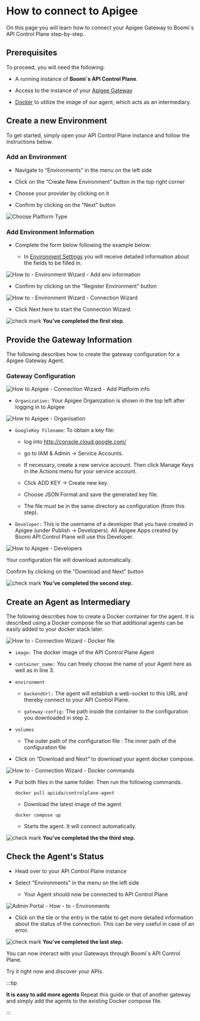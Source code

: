 # How to connect to Apigee

<head>
  <meta name="guidename" content="API Management"/>
  <meta name="context" content="GUID-3467a0c6-fe5e-4460-ab02-0e542583b93a"/>
</head>

On this page you will learn how to connect your Apigee Gateway to Boomi´s API Control Plane step-by-step.

## Prerequisites

To proceed, you will need the following:

- A running instance of **Boomi´s API Control Plane**. 

- Access to the instance of your [Apigee Gateway](https://cloud.google.com/apigee)

- [Docker](https://www.docker.com/) to utilize the image of our agent, which acts as an intermediary.

## Create a new Environment

To get started, simply open your API Control Plane instance and follow the instructions below.

### Add an Environment

- Navigate to “Environments” in the menu on the left side

- Click on the “Create New Environment” button in the top right corner

- Choose your provider by clicking on it

- Confirm by clicking on the "Next" button

![Choose Platform Type](../Images/img-cp-how_to_choose_platform_type.png)

### Add Environment Information

- Complete the form below following the example below:

     - In [Environment Settings](../Topics/cp-Environment_settings.md) you will receive detailed information about the fields to be filled in.

![How to - Environment Wizard - Add env information](../Images/img-cp-how_to_env_wizard_add_env_info.png)

- Confirm by clicking on the "Register Environment" button

![How to - Environment Wizard - Connection Wizard](../Images/img-cp-how_to_env_wizard_connection_wizard.png)

- Click Next here to start the Connection Wizard.

![check mark](../Images/main-ic-check-mark-white-in-green-circle-16_2e5b2312-4817-4277-bbf1-3ff68b5d8115.jpg) **You’ve completed the first step.**

## Provide the Gateway Information

The following describes how to create the gateway configuration for a Apigee Gateway Agent.

### Gateway Configuration

![How to Apigee - Connection Wizard - Add Platform info](../Images/img-cp-how_to_Azure_add_platform_info.png)

- `Organization:` Your Apigee Organization is shown in the top left after logging in to Apigee

![How to Apigee - Organisation](../Images/img-cp-how_to_Apigee_organisation.png)

- `GoogleKey Filename`: To obtain a key file:

     - log into http://console.cloud.google.com/
     
     - go to IAM & Admin → Service Accounts.
     
     - If necessary, create a new service account. Then click Manage Keys in the Actions menu for your service account.
     
     - Click ADD KEY → Create new key.
     
     - Choose JSON Format and save the generated key file.
     
     - The file must be in the same directory as configuration (from this step).

- `Developer:` This is the username of a developer that you have created in Apigee (under Publish → Developers). All Apigee Apps created by Boomi API Control Plane will use this Developer.

![How to Apigee - Developers](../Images/img-cp-how_to_Apigee_developers.png)

Your configuration file will download automatically.

Confirm by clicking on the "Download and Next" button

![check mark](../Images/main-ic-check-mark-white-in-green-circle-16_2e5b2312-4817-4277-bbf1-3ff68b5d8115.jpg) **You’ve completed the second step.**

## Create an Agent as Intermediary

The following describes how to create a Docker container for the agent. It is described using a Docker compose file so that additional agents can be easily added to your docker stack later.

![How to - Connection Wizard - Docker file](../Images/img-cp-how_to_connection_wizard_docker_file.png)

- `image:` The docker image of the API Control Plane Agent

- `container_name:` You can freely choose the name of your Agent here as well as in line 3.

- `environment`

     - `backendUrl:` The agent will establish a web-socket to this URL and thereby connect to your API Control Plane.
     
     - `gateway-config:` The path inside the container to the configuration you downloaded in step 2.

- `volumes`

     - The outer path of the configuration file : The inner path of the configuration file

- Click on “Download and Next” to download your agent docker compose.

![How to - Connection Wizard - Docker commands](../Images/img-cp-how_to_connection_wizard_docker_commands.png)

- Put both files in the same folder. Then run the following commands. 

  `docker pull apiida/controlplane-agent`

   - Download the latest image of the agent 
   
   `docker compose up `
   
   - Starts the agent. It will connect automatically.

![check mark](../Images/main-ic-check-mark-white-in-green-circle-16_2e5b2312-4817-4277-bbf1-3ff68b5d8115.jpg) **You’ve completed the the third step.**

## Check the Agent's Status

- Head over to your API Control Plane instance

- Select “Environments” in the menu on the left side

     - Your Agent should now be connected to API Control Plane

![Admin Portal - How - to - Environments](../Images/img-cp-how_to_admin_portal_environments.png)

- Click on the tile or the entry in the table to get more detailed information about the status of the connection. This can be very useful in case of an error.

![check mark](../Images/main-ic-check-mark-white-in-green-circle-16_2e5b2312-4817-4277-bbf1-3ff68b5d8115.jpg) **You’ve completed the last step.**

You can now interact with your Gateways through Boomi´s API Control Plane.

Try it right now and discover your APIs.

:::tip

**It is easy to add more agents**
Repeat this guide or that of another gateway and simply add the agents to the existing Docker compose file.

:::